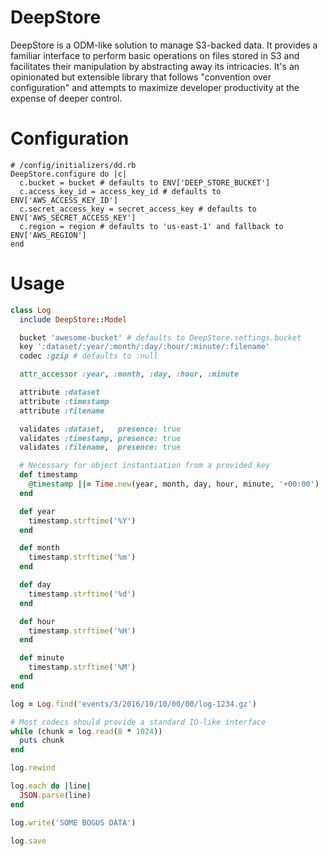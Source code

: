 # DeepStore

DeepStore is a ODM-like solution to manage S3-backed data. It provides a familiar interface to perform basic operations on files stored in S3 and facilitates their manipulation by abstracting away its intricacies. It's an opinionated but extensible library that follows "convention over configuration" and attempts to maximize developer productivity at the expense of deeper control.

# Configuration

```
# /config/initializers/dd.rb
DeepStore.configure do |c|
  c.bucket = bucket # defaults to ENV['DEEP_STORE_BUCKET']
  c.access_key_id = access_key_id # defaults to ENV['AWS_ACCESS_KEY_ID']
  c.secret_access_key = secret_access_key # defaults to ENV['AWS_SECRET_ACCESS_KEY']
  c.region = region # defaults to 'us-east-1' and fallback to ENV['AWS_REGION']
end
```

# Usage

```ruby
class Log
  include DeepStore::Model

  bucket 'awesome-bucket' # defaults to DeepStore.settings.bucket
  key ':dataset/:year/:month/:day/:hour/:minute/:filename'
  codec :gzip # defaults to :null

  attr_accessor :year, :month, :day, :hour, :minute

  attribute :dataset
  attribute :timestamp
  attribute :filename

  validates :dataset,   presence: true
  validates :timestamp, presence: true
  validates :filename,  presence: true

  # Necessary for object instantiation from a provided key
  def timestamp
    @timestamp ||= Time.new(year, month, day, hour, minute, '+00:00')
  end

  def year
    timestamp.strftime('%Y')
  end

  def month
    timestamp.strftime('%m')
  end

  def day
    timestamp.strftime('%d')
  end

  def hour
    timestamp.strftime('%H')
  end

  def minute
    timestamp.strftime('%M')
  end
end

log = Log.find('events/3/2016/10/10/00/00/log-1234.gz')

# Most codecs should provide a standard IO-like interface
while (chunk = log.read(8 * 1024))
  puts chunk
end

log.rewind

log.each do |line|
  JSON.parse(line)
end

log.write('SOME BOGUS DATA')

log.save
```
